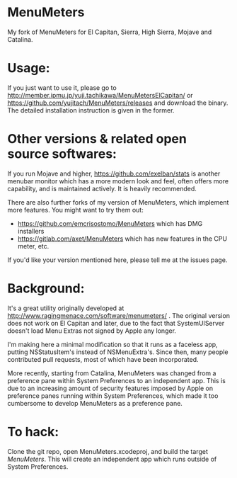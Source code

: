# MenuMeters
My fork of MenuMeters for El Capitan, Sierra, High Sierra, Mojave and Catalina.

# Usage:
If you just want to use it, please go to http://member.ipmu.jp/yuji.tachikawa/MenuMetersElCapitan/ or https://github.com/yujitach/MenuMeters/releases and download the binary. The detailed installation instruction is given in the former.

# Other versions & related open source softwares:

If you run Mojave and higher, https://github.com/exelban/stats is another menubar monitor which has a more modern look and feel, often offers more capability, and is maintained actively. It is heavily recommended.

There are also further forks of my version of MenuMeters, which implement more features. You might want to try them out:

- https://github.com/emcrisostomo/MenuMeters which has DMG installers 
- https://gitlab.com/axet/MenuMeters which has new features in the CPU meter, etc.

If you'd like your version mentioned here, please tell me at the issues page.

# Background:

It's a great utility originally developed at http://www.ragingmenace.com/software/menumeters/ .
The original version does not work on El Capitan and later, due to the fact that SystemUIServer doesn't load Menu Extras not signed by Apple any longer.

I'm making here a minimal modification so that it runs as a faceless app, putting NSStatusItem's instead of NSMenuExtra's.
Since then, many people contributed pull requests, most of which have been incorporated.

More recently, starting from Catalina, MenuMeters was changed from a preference pane within System Preferences to an independent app. This is due to an increasing amount of security features imposed by Apple on preference panes running within System Preferences, which made it too cumbersome to develop MenuMeters as a preference pane.

# To hack:
Clone the git repo, open MenuMeters.xcodeproj, and build the target *MenuMeters*. This will create an independent app which runs outside of System Preferences. 
